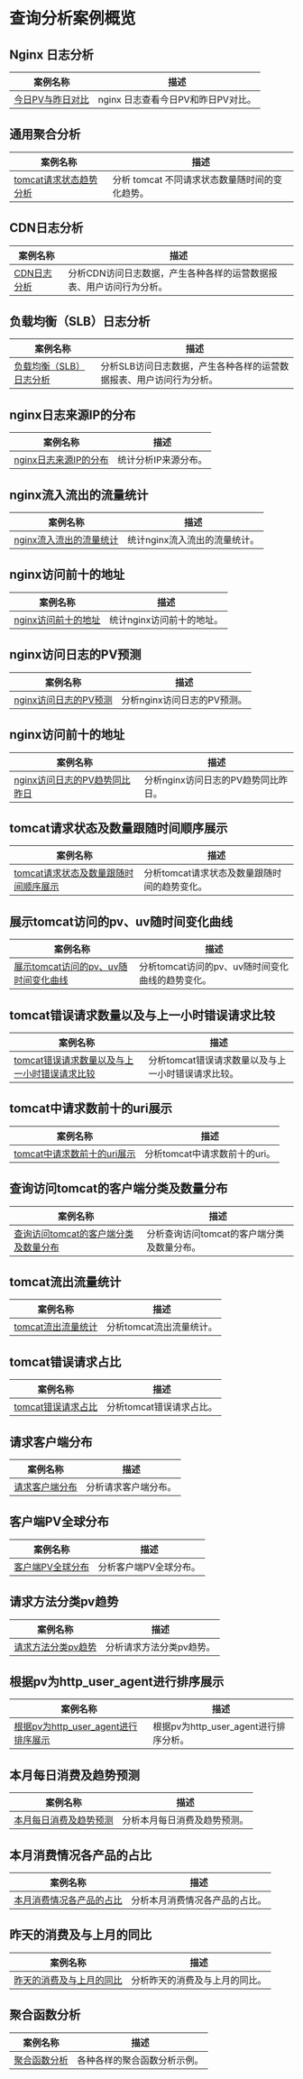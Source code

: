 # 查询分析案例概览

## Nginx 日志分析

| 案例名称                                                                                                                                       | 描述                        |
| ---------------------------------------------------------------------------------------------------------------------------------------------- | --------------------------- |
| [今日PV与昨日对比](./nginx%E4%BB%8A%E6%97%A5PV%E4%B8%8E%E6%98%A8%E6%97%A5%E5%AF%B9%E6%AF%94.md) | nginx 日志查看今日PV和昨日PV对比。 |

## 通用聚合分析
| 案例名称                                                                                                                                       | 描述                        |
| ---------------------------------------------------------------------------------------------------------------------------------------------- | --------------------------- |
| [tomcat请求状态趋势分析](./tomcat%E8%AF%B7%E6%B1%82%E7%8A%B6%E6%80%81%E8%B6%8B%E5%8A%BF%E5%88%86%E6%9E%90.md) | 分析 tomcat 不同请求状态数量随时间的变化趋势。 |

## CDN日志分析
| 案例名称                                                                                                                                       | 描述                        |
| ---------------------------------------------------------------------------------------------------------------------------------------------- | --------------------------- |
| [CDN日志分析](./CDN日志分析.md) | 分析CDN访问日志数据，产生各种各样的运营数据报表、用户访问行为分析。 |

## 负载均衡（SLB）日志分析
| 案例名称                                                                                                                                       | 描述                        |
| ---------------------------------------------------------------------------------------------------------------------------------------------- | --------------------------- |
| [负载均衡（SLB）日志分析](./负载均衡（SLB）日志分析.md) | 分析SLB访问日志数据，产生各种各样的运营数据报表、用户访问行为分析。 |

## nginx日志来源IP的分布
| 案例名称                                                                                                                                       | 描述                        |
| ---------------------------------------------------------------------------------------------------------------------------------------------- | --------------------------- |
| [nginx日志来源IP的分布](./nginx日志来源IP的分布.md) | 统计分析IP来源分布。 |

## nginx流入流出的流量统计
| 案例名称                                                                                                                                       | 描述                        |
| ---------------------------------------------------------------------------------------------------------------------------------------------- | --------------------------- |
| [nginx流入流出的流量统计](./nginx流入流出的流量统计.md) | 统计nginx流入流出的流量统计。 |

## nginx访问前十的地址
| 案例名称                                                                                                                                       | 描述                        |
| ---------------------------------------------------------------------------------------------------------------------------------------------- | --------------------------- |
| [nginx访问前十的地址](./nginx访问前十的地址.md) | 统计nginx访问前十的地址。 |

## nginx访问日志的PV预测
| 案例名称                                                                                                                                       | 描述                        |
| ---------------------------------------------------------------------------------------------------------------------------------------------- | --------------------------- |
| [nginx访问日志的PV预测](./nginx访问日志的PV预测.md) | 分析nginx访问日志的PV预测。 |

## nginx访问前十的地址
| 案例名称                                                                                                                                       | 描述                        |
| ---------------------------------------------------------------------------------------------------------------------------------------------- | --------------------------- |
| [nginx访问日志的PV趋势同比昨日](./nginx访问日志的PV趋势同比昨日.md) | 分析nginx访问日志的PV趋势同比昨日。 |

## tomcat请求状态及数量跟随时间顺序展示
| 案例名称                                                                                                                                       | 描述                        |
| ---------------------------------------------------------------------------------------------------------------------------------------------- | --------------------------- |
| [tomcat请求状态及数量跟随时间顺序展示](./tomcat请求状态及数量跟随时间顺序展示.md) | 分析tomcat请求状态及数量跟随时间的趋势变化。 |

## 展示tomcat访问的pv、uv随时间变化曲线
| 案例名称                                                                                                                                       | 描述                        |
| ---------------------------------------------------------------------------------------------------------------------------------------------- | --------------------------- |
| [展示tomcat访问的pv、uv随时间变化曲线](./展示tomcat访问的pv、uv随时间变化曲线.md) | 分析tomcat访问的pv、uv随时间变化曲线的趋势变化。 |

## tomcat错误请求数量以及与上一小时错误请求比较
| 案例名称                                                                                                                                       | 描述                        |
| ---------------------------------------------------------------------------------------------------------------------------------------------- | --------------------------- |
| [tomcat错误请求数量以及与上一小时错误请求比较](./tomcat错误请求数量以及与上一小时错误请求比较.md) | 分析tomcat错误请求数量以及与上一小时错误请求比较。 |

## tomcat中请求数前十的uri展示
| 案例名称                                                                                                                                       | 描述                        |
| ---------------------------------------------------------------------------------------------------------------------------------------------- | --------------------------- |
| [tomcat中请求数前十的uri展示](./tomcat中请求数前十的uri展示.md) | 分析tomcat中请求数前十的uri。 |

## 查询访问tomcat的客户端分类及数量分布
| 案例名称                                                                                                                                       | 描述                        |
| ---------------------------------------------------------------------------------------------------------------------------------------------- | --------------------------- |
| [查询访问tomcat的客户端分类及数量分布](./查询访问tomcat的客户端分类及数量分布.md) | 分析查询访问tomcat的客户端分类及数量分布。 |

## tomcat流出流量统计
| 案例名称                                                                                                                                       | 描述                        |
| ---------------------------------------------------------------------------------------------------------------------------------------------- | --------------------------- |
| [tomcat流出流量统计](./tomcat流出流量统计.md) | 分析tomcat流出流量统计。 |

## tomcat错误请求占比
| 案例名称                                                                                                                                       | 描述                        |
| ---------------------------------------------------------------------------------------------------------------------------------------------- | --------------------------- |
| [tomcat错误请求占比](./tomcat错误请求占比.md) | 分析tomcat错误请求占比。 |

## 请求客户端分布
| 案例名称                                                                                                                                       | 描述                        |
| ---------------------------------------------------------------------------------------------------------------------------------------------- | --------------------------- |
| [请求客户端分布](./将请求客户端分布再地图上展示.md) | 分析请求客户端分布。 |

## 客户端PV全球分布
| 案例名称                                                                                                                                       | 描述                        |
| ---------------------------------------------------------------------------------------------------------------------------------------------- | --------------------------- |
| [客户端PV全球分布](./客户端PV全球分布.md) | 分析客户端PV全球分布。 |

## 请求方法分类pv趋势
| 案例名称                                                                                                                                       | 描述                        |
| ---------------------------------------------------------------------------------------------------------------------------------------------- | --------------------------- |
| [请求方法分类pv趋势](./请求方法分类pv趋势.md) | 分析请求方法分类pv趋势。 |

## 根据pv为http_user_agent进行排序展示
| 案例名称                                                                                                                                       | 描述                        |
| ---------------------------------------------------------------------------------------------------------------------------------------------- | --------------------------- |
| [根据pv为http_user_agent进行排序展示](./根据pv为http_user_agent进行排序展示.md) | 根据pv为http_user_agent进行排序分析。 |

## 本月每日消费及趋势预测
| 案例名称                                                                                                                                       | 描述                        |
| ---------------------------------------------------------------------------------------------------------------------------------------------- | --------------------------- |
| [本月每日消费及趋势预测](./本月每日消费及趋势预测.md) | 分析本月每日消费及趋势预测。 |

## 本月消费情况各产品的占比
| 案例名称                                                                                                                                       | 描述                        |
| ---------------------------------------------------------------------------------------------------------------------------------------------- | --------------------------- |
| [本月消费情况各产品的占比](./本月消费情况各产品的占比.md) | 分析本月消费情况各产品的占比。 |

## 昨天的消费及与上月的同比
| 案例名称                                                                                                                                       | 描述                        |
| ---------------------------------------------------------------------------------------------------------------------------------------------- | --------------------------- |
| [昨天的消费及与上月的同比](./昨天的消费及与上月的同比.md) | 分析昨天的消费及与上月的同比。 |

## 聚合函数分析
| 案例名称                                                                                                                                       | 描述                        |
| ---------------------------------------------------------------------------------------------------------------------------------------------- | --------------------------- |
| [聚合函数分析](../sqlfunction/聚合函数.md) | 各种各样的聚合函数分析示例。 |

